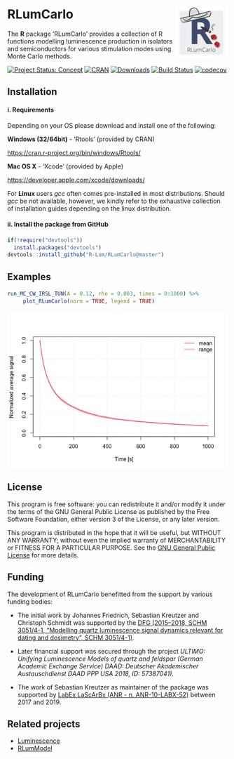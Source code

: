 




<!-- README.md was auto-generated by README.Rmd. Please DO NOT edit by hand!-->

# RLumCarlo <img width=120px src="man/figures/Logo_RLumCarlo.png" align="right" />

The **R** package ‘RLumCarlo’ provides a collection of R functions
modelling luminescence production in isolators and semiconductors for
various stimulation modes using Monte Carlo methods.

[![Project Status:
Concept](http://www.repostatus.org/badges/latest/concept.svg)](https://www.repostatus.org/#concept)
[![CRAN](http://www.r-pkg.org/badges/version/RLumCarlo)](https://cran.r-project.org/package=RLumCarlo)
[![Downloads](http://cranlogs.r-pkg.org/badges/grand-total/RLumCarlo)](http://www.r-pkg.org/pkg/RLumCarlo)
[![Build
Status](https://travis-ci.com/R-Lum/RLumCarlo.svg?token=ymRxA7NeJn6EE7PixZr8&branch=master)](https://travis-ci.com/R-Lum/RLumCarlo)
[![codecov](https://codecov.io/gh/R-Lum/RLumCarlo/branch/master/graph/badge.svg?token=W0q5JUInf7)](https://codecov.io/gh/R-Lum/RLumCarlo)

## Installation

#### i. Requirements

Depending on your OS please download and install one of the following:

**Windows (32/64bit)** - ‘Rtools’ (provided by CRAN)

<https://cran.r-project.org/bin/windows/Rtools/>

**Mac OS X** - ‘Xcode’ (provided by Apple)

<https://developer.apple.com/xcode/downloads/>

For **Linux** users *gcc* often comes pre-installed in most
distributions. Should *gcc* be not available, however, we kindly refer
to the exhaustive collection of installation guides depending on the
linux distribution.

#### ii. Install the package from GitHub

``` r
if(!require("devtools"))
  install.packages("devtools")
devtools::install_github("R-Lum/RLumCarlo@master")
```

## Examples

``` r
run_MC_CW_IRSL_TUN(A = 0.12, rho = 0.003, times = 0:1000) %>%
     plot_RLumCarlo(norm = TRUE, legend = TRUE)
```

<img src="man/figures/README-unnamed-chunk-2-1.png" style="display: block; margin: auto;" />

## License

This program is free software: you can redistribute it and/or modify it
under the terms of the GNU General Public License as published by the
Free Software Foundation, either version 3 of the License, or any later
version.

This program is distributed in the hope that it will be useful, but
WITHOUT ANY WARRANTY; without even the implied warranty of
MERCHANTABILITY or FITNESS FOR A PARTICULAR PURPOSE. See the [GNU
General Public
License](https://github.com/R-Lum/RLumCarlo/blob/master/LICENSE) for
more details.

## <span class="glyphicon glyphicon-euro"></span> Funding

The development of RLumCarlo benefitted from the support by various
funding bodies:

  - The initial work by Johannes Friedrich, Sebastian Kreutzer and
    Christoph Schmidt was supported by the [DFG (2015–2018,
    SCHM 3051/4-1, “Modelling quartz luminescence signal dynamics
    relevant for dating and dosimetry”, SCHM
    3051/4-1)](https://gepris.dfg.de/gepris/projekt/279969851).

  - Later financial support was secured through the project *ULTIMO:
    Unifying Luminescence Models of quartz and feldspar (German Academic
    Exchange Service) DAAD: Deutscher Akademischer Austauschdienst DAAD
    PPP USA 2018, ID: 57387041)*.

  - The work of Sebastian Kreutzer as maintainer of the package was
    supported by [LabEx LaScArBx (ANR -
    n. ANR-10-LABX-52)](https://lascarbx.labex.u-bordeaux.fr) between
    2017 and 2019.

## Related projects

  - [Luminescence](https://github.com/R-Lum/Luminescence)
  - [RLumModel](https://github.com/R-Lum/RLumModel)
